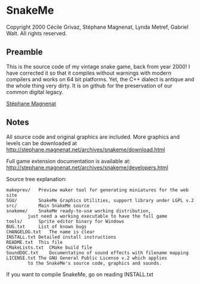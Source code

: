 SnakeMe
=======

Copyright 2000 Cécile Grivaz, Stéphane Magnenat, Lynda Metref, Gabriel Walt.
All rights reserved.

Preamble
--------

This is the source code of my vintage snake game, back from year 2000!
I have corrected it so that it compiles without warnings with modern compilers and works on 64 bit platforms.
Yet, the C++ dialect is antique and the whole thing very dirty.
It is on github for the preservation of our common digital legacy.

[Stéphane Magnenat](http://stephane.magnenat)

Notes
-----

All source code and original graphics are included.
More graphics and levels can be downloaded at
http://stephane.magnenat.net/archives/snakeme/download.html

Full game extension documentation is available at:
http://stephane.magnenat.net/archives/snakeme/developers.html

Source tree explanation:

```
makeprev/	Preview maker tool for generating miniatures for the web site
SGU/		SnakeMe Graphics Utilities, support library under LGPL v.2
src/		Main SnakeMe source
snakeme/	SnakeMe ready-to-use working distribution, 
		just need a working executable to have the full game
tools/		Sprite editor binary for Windows
BUG.txt		List of known bugs
CHANGELOG.txt	The name is clear
INSTALL.txt	Detailed install instructions
README.txt	This file
CMakeLists.txt	CMake build file
SoundDOC.txt	Documentatino of sound effects with filename mapping
LICENSE.txt	The GNU General Public License v.2 which applies
		to the SnakeMe's source code, graphics and sounds.
```

If you want to compile SnakeMe, go on reading INSTALL.txt
